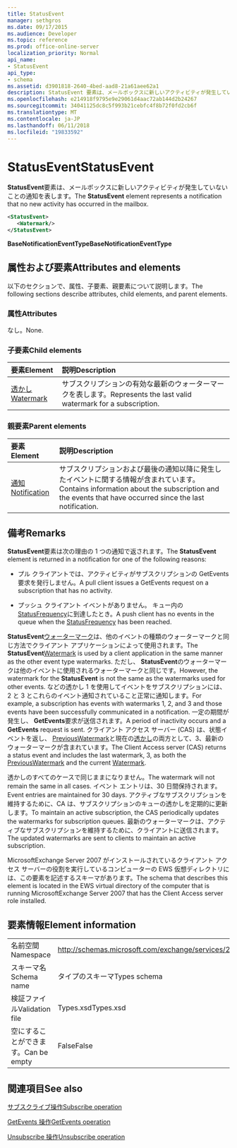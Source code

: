 ```yaml
---
title: StatusEvent
manager: sethgros
ms.date: 09/17/2015
ms.audience: Developer
ms.topic: reference
ms.prod: office-online-server
localization_priority: Normal
api_name:
- StatusEvent
api_type:
- schema
ms.assetid: d3901818-2640-4bed-aad8-21a61aee62a1
description: StatusEvent 要素は、メールボックスに新しいアクティビティが発生していないことの通知を表します。
ms.openlocfilehash: e214918f9795e9e29061d4aac72ab144d2b24267
ms.sourcegitcommit: 34041125dc8c5f993b21cebfc4f8b72f0fd2cb6f
ms.translationtype: MT
ms.contentlocale: ja-JP
ms.lasthandoff: 06/11/2018
ms.locfileid: "19833592"
---
```

# <a name="statusevent"></a><span data-ttu-id="0a3da-103">StatusEvent</span><span class="sxs-lookup"><span data-stu-id="0a3da-103">StatusEvent</span></span>

<span data-ttu-id="0a3da-104">**StatusEvent**要素は、メールボックスに新しいアクティビティが発生していないことの通知を表します。</span><span class="sxs-lookup"><span data-stu-id="0a3da-104">The **StatusEvent** element represents a notification that no new activity has occurred in the mailbox.</span></span> 
  
```xml
<StatusEvent>
   <Watermark/>
</StatusEvent>
```

 <span data-ttu-id="0a3da-105">**BaseNotificationEventType**</span><span class="sxs-lookup"><span data-stu-id="0a3da-105">**BaseNotificationEventType**</span></span>
## <a name="attributes-and-elements"></a><span data-ttu-id="0a3da-106">属性および要素</span><span class="sxs-lookup"><span data-stu-id="0a3da-106">Attributes and elements</span></span>

<span data-ttu-id="0a3da-107">以下のセクションで、属性、子要素、親要素について説明します。</span><span class="sxs-lookup"><span data-stu-id="0a3da-107">The following sections describe attributes, child elements, and parent elements.</span></span>
  
### <a name="attributes"></a><span data-ttu-id="0a3da-108">属性</span><span class="sxs-lookup"><span data-stu-id="0a3da-108">Attributes</span></span>

<span data-ttu-id="0a3da-109">なし。</span><span class="sxs-lookup"><span data-stu-id="0a3da-109">None.</span></span>
  
### <a name="child-elements"></a><span data-ttu-id="0a3da-110">子要素</span><span class="sxs-lookup"><span data-stu-id="0a3da-110">Child elements</span></span>

|<span data-ttu-id="0a3da-111">**要素**</span><span class="sxs-lookup"><span data-stu-id="0a3da-111">**Element**</span></span>|<span data-ttu-id="0a3da-112">**説明**</span><span class="sxs-lookup"><span data-stu-id="0a3da-112">**Description**</span></span>|
|:-----|:-----|
|[<span data-ttu-id="0a3da-113">透かし</span><span class="sxs-lookup"><span data-stu-id="0a3da-113">Watermark</span></span>](watermark.md) <br/> |<span data-ttu-id="0a3da-114">サブスクリプションの有効な最新のウォーターマークを表します。</span><span class="sxs-lookup"><span data-stu-id="0a3da-114">Represents the last valid watermark for a subscription.</span></span>  <br/> |
   
### <a name="parent-elements"></a><span data-ttu-id="0a3da-115">親要素</span><span class="sxs-lookup"><span data-stu-id="0a3da-115">Parent elements</span></span>

|<span data-ttu-id="0a3da-116">**要素**</span><span class="sxs-lookup"><span data-stu-id="0a3da-116">**Element**</span></span>|<span data-ttu-id="0a3da-117">**説明**</span><span class="sxs-lookup"><span data-stu-id="0a3da-117">**Description**</span></span>|
|:-----|:-----|
|[<span data-ttu-id="0a3da-118">通知</span><span class="sxs-lookup"><span data-stu-id="0a3da-118">Notification</span></span>](notification-ex15websvcsotherref.md) <br/> |<span data-ttu-id="0a3da-119">サブスクリプションおよび最後の通知以降に発生したイベントに関する情報が含まれています。</span><span class="sxs-lookup"><span data-stu-id="0a3da-119">Contains information about the subscription and the events that have occurred since the last notification.</span></span>  <br/> |
   
## <a name="remarks"></a><span data-ttu-id="0a3da-120">備考</span><span class="sxs-lookup"><span data-stu-id="0a3da-120">Remarks</span></span>

<span data-ttu-id="0a3da-121">**StatusEvent**要素は次の理由の 1 つの通知で返されます。</span><span class="sxs-lookup"><span data-stu-id="0a3da-121">The **StatusEvent** element is returned in a notification for one of the following reasons:</span></span> 
  
- <span data-ttu-id="0a3da-122">プル クライアントでは、アクティビティがサブスクリプションの GetEvents 要求を発行しません。</span><span class="sxs-lookup"><span data-stu-id="0a3da-122">A pull client issues a GetEvents request on a subscription that has no activity.</span></span>
    
- <span data-ttu-id="0a3da-123">プッシュ クライアント イベントがありません。 キュー内の[StatusFrequency](statusfrequency.md)に到達したとき。</span><span class="sxs-lookup"><span data-stu-id="0a3da-123">A push client has no events in the queue when the [StatusFrequency](statusfrequency.md) has been reached.</span></span> 
    
<span data-ttu-id="0a3da-124">**StatusEvent**[ウォーターマーク](watermark.md)は、他のイベントの種類のウォーターマークと同じ方法でクライアント アプリケーションによって使用されます。</span><span class="sxs-lookup"><span data-stu-id="0a3da-124">The **StatusEvent**[Watermark](watermark.md) is used by a client application in the same manner as the other event type watermarks.</span></span> <span data-ttu-id="0a3da-125">ただし、 **StatusEvent**のウォーターマークは他のイベントに使用されるウォーターマークと同じです。</span><span class="sxs-lookup"><span data-stu-id="0a3da-125">However, the watermark for the **StatusEvent** is not the same as the watermarks used for other events.</span></span> <span data-ttu-id="0a3da-126">などの透かし 1 を使用してイベントをサブスクリプションには、2 と 3 とこれらのイベント通知されていること正常に通知します。</span><span class="sxs-lookup"><span data-stu-id="0a3da-126">For example, a subscription has events with watermarks 1, 2, and 3 and those events have been successfully communicated in a notification.</span></span> <span data-ttu-id="0a3da-127">一定の期間が発生し、 **GetEvents**要求が送信されます。</span><span class="sxs-lookup"><span data-stu-id="0a3da-127">A period of inactivity occurs and a **GetEvents** request is sent.</span></span> <span data-ttu-id="0a3da-128">クライアント アクセス サーバー (CAS) は、状態イベントを返し、 [PreviousWatermark](previouswatermark.md)と現在の[透かし](watermark.md)の両方として、3、最新のウォーターマークが含まれています。</span><span class="sxs-lookup"><span data-stu-id="0a3da-128">The Client Access server (CAS) returns a status event and includes the last watermark, 3, as both the [PreviousWatermark](previouswatermark.md) and the current [Watermark](watermark.md).</span></span>
  
<span data-ttu-id="0a3da-129">透かしのすべてのケースで同じままになりません。</span><span class="sxs-lookup"><span data-stu-id="0a3da-129">The watermark will not remain the same in all cases.</span></span> <span data-ttu-id="0a3da-130">イベント エントリは、30 日間保持されます。</span><span class="sxs-lookup"><span data-stu-id="0a3da-130">Event entries are maintained for 30 days.</span></span> <span data-ttu-id="0a3da-131">アクティブなサブスクリプションを維持するために、CA は、サブスクリプションのキューの透かしを定期的に更新します。</span><span class="sxs-lookup"><span data-stu-id="0a3da-131">To maintain an active subscription, the CAS periodically updates the watermarks for subscription queues.</span></span> <span data-ttu-id="0a3da-132">最新のウォーターマークは、アクティブなサブスクリプションを維持するために、クライアントに送信されます。</span><span class="sxs-lookup"><span data-stu-id="0a3da-132">The updated watermarks are sent to clients to maintain an active subscription.</span></span>
  
<span data-ttu-id="0a3da-133">MicrosoftExchange Server 2007 がインストールされているクライアント アクセス サーバーの役割を実行しているコンピューターの EWS 仮想ディレクトリには、この要素を記述するスキーマがあります。</span><span class="sxs-lookup"><span data-stu-id="0a3da-133">The schema that describes this element is located in the EWS virtual directory of the computer that is running MicrosoftExchange Server 2007 that has the Client Access server role installed.</span></span>
  
## <a name="element-information"></a><span data-ttu-id="0a3da-134">要素情報</span><span class="sxs-lookup"><span data-stu-id="0a3da-134">Element information</span></span>

|||
|:-----|:-----|
|<span data-ttu-id="0a3da-135">名前空間</span><span class="sxs-lookup"><span data-stu-id="0a3da-135">Namespace</span></span>  <br/> |http://schemas.microsoft.com/exchange/services/2006/types  <br/> |
|<span data-ttu-id="0a3da-136">スキーマ名</span><span class="sxs-lookup"><span data-stu-id="0a3da-136">Schema name</span></span>  <br/> |<span data-ttu-id="0a3da-137">タイプのスキーマ</span><span class="sxs-lookup"><span data-stu-id="0a3da-137">Types schema</span></span>  <br/> |
|<span data-ttu-id="0a3da-138">検証ファイル</span><span class="sxs-lookup"><span data-stu-id="0a3da-138">Validation file</span></span>  <br/> |<span data-ttu-id="0a3da-139">Types.xsd</span><span class="sxs-lookup"><span data-stu-id="0a3da-139">Types.xsd</span></span>  <br/> |
|<span data-ttu-id="0a3da-140">空にすることができます。</span><span class="sxs-lookup"><span data-stu-id="0a3da-140">Can be empty</span></span>  <br/> |<span data-ttu-id="0a3da-141">False</span><span class="sxs-lookup"><span data-stu-id="0a3da-141">False</span></span>  <br/> |
   
## <a name="see-also"></a><span data-ttu-id="0a3da-142">関連項目</span><span class="sxs-lookup"><span data-stu-id="0a3da-142">See also</span></span>



[<span data-ttu-id="0a3da-143">サブスクライブ操作</span><span class="sxs-lookup"><span data-stu-id="0a3da-143">Subscribe operation</span></span>](subscribe-operation.md)
  
[<span data-ttu-id="0a3da-144">GetEvents 操作</span><span class="sxs-lookup"><span data-stu-id="0a3da-144">GetEvents operation</span></span>](getevents-operation.md)
  
[<span data-ttu-id="0a3da-145">Unsubscribe 操作</span><span class="sxs-lookup"><span data-stu-id="0a3da-145">Unsubscribe operation</span></span>](unsubscribe-operation.md)

